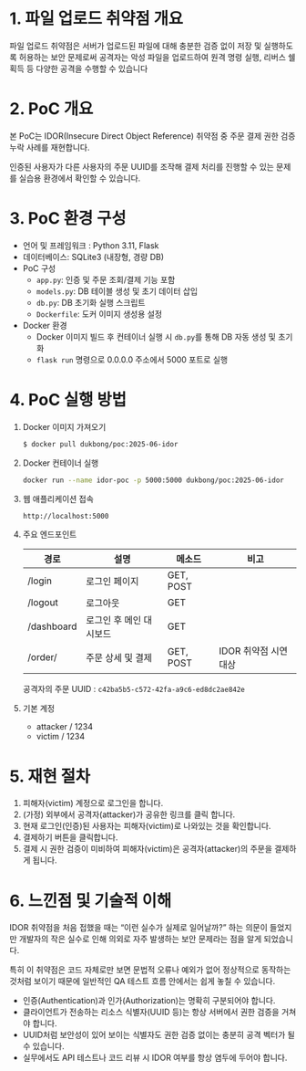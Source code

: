 # 1. 파일 업로드 취약점 개요

파일 업로드 취약점은 서버가 업로드된 파일에 대해 충분한 검증 없이 저장 및 실행하도록 허용하는 보안 문제로써 공격자는 악성 파일을 업로드하여 원격 명령 실행, 리버스 쉘 획득 등 다양한 공격을 수행할 수 있습니다

# 2. PoC 개요

본 PoC는 IDOR(Insecure Direct Object Reference) 취약점 중 주문 결제 권한 검증 누락 사례를 재현합니다.

인증된 사용자가 다른 사용자의 주문 UUID를 조작해 결제 처리를 진행할 수 있는 문제를 실습용 환경에서 확인할 수 있습니다.

# 3. PoC 환경 구성

- 언어 및 프레임워크 : Python 3.11, Flask
- 데이터베이스: SQLite3 (내장형, 경량 DB)
- PoC 구성
    - `app.py`: 인증 및 주문 조회/결제 기능 포함
    - `models.py`: DB 테이블 생성 및 초기 데이터 삽입
    - `db.py`: DB 초기화 실행 스크립트
    - `Dockerfile`: 도커 이미지 생성용 설정
- Docker 환경
    - Docker 이미지 빌드 후 컨테이너 실행 시 `db.py`를 통해 DB 자동 생성 및 초기화
    - `flask run` 명령으로 0.0.0.0 주소에서 5000 포트로 실행

# 4. PoC 실행 방법

1. Docker 이미지 가져오기
    
    ```bash
    $ docker pull dukbong/poc:2025-06-idor
    ```
    
2. Docker 컨테이너 실행
    
    ```bash
    docker run --name idor-poc -p 5000:5000 dukbong/poc:2025-06-idor
    ```
    
3. 웹 애플리케이션 접속
    
    ```bash
    http://localhost:5000
    ```
    
4. 주요 엔드포인트
    
    
    | 경로 | 설명 | 메소드 | 비고 |
    | --- | --- | --- | --- |
    | /login | 로그인 페이지 | GET, POST |  |
    | /logout | 로그아웃 | GET |  |
    | /dashboard | 로그인 후 메인 대시보드 | GET |  |
    | /order/<uuid> | 주문 상세 및 결제 | GET, POST | IDOR 취약점 시연 대상 |
    
    공격자의 주문 UUID : `c42ba5b5-c572-42fa-a9c6-ed8dc2ae842e`
    
5. 기본 계정
    - attacker / 1234
    - victim / 1234

# 5. 재현 절차

1. 피해자(victim) 계정으로 로그인을 합니다.
2. (가정) 외부에서 공격자(attacker)가 공유한 링크를 클릭 합니다.
3. 현재 로그인(인증)된 사용자는 피해자(victim)로 나와있는 것을 확인합니다.
4. 결제하기 버튼을 클릭합니다.
5. 결제 시 권한 검증이 미비하여 피해자(victim)은 공격자(attacker)의 주문을 결제하게 됩니다.

# 6. 느낀점 및 기술적 이해

IDOR 취약점을 처음 접했을 때는 “이런 실수가 실제로 일어날까?” 하는 의문이 들었지만 개발자의 작은 실수로 인해 의외로 자주 발생하는 보안 문제라는 점을 알게 되었습니다.

특히 이 취약점은 코드 자체로만 보면 문법적 오류나 예외가 없어 정상적으로 동작하는 것처럼 보이기 때문에 일반적인 QA 테스트 흐름 안에서는 쉽게 놓칠 수 있습니다.

- 인증(Authentication)과 인가(Authorization)는 명확히 구분되어야 합니다.
- 클라이언트가 전송하는 리소스 식별자(UUID 등)는 항상 서버에서 권한 검증을 거쳐야 합니다.
- UUID처럼 보안성이 있어 보이는 식별자도 권한 검증 없이는 충분히 공격 벡터가 될 수 있습니다.
- 실무에서도 API 테스트나 코드 리뷰 시 IDOR 여부를 항상 염두에 두어야 합니다.
